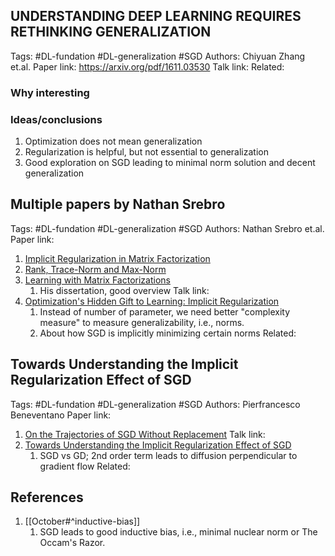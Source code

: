 ## UNDERSTANDING DEEP LEARNING REQUIRES RETHINKING GENERALIZATION
Tags: #DL-fundation  #DL-generalization #SGD 
Authors: Chiyuan Zhang et.al.
Paper link: https://arxiv.org/pdf/1611.03530
Talk link: 
Related: 
### Why interesting
### Ideas/conclusions
1. Optimization does not mean generalization
2. Regularization is helpful, but not essential to generalization
3. Good exploration on SGD leading to minimal norm solution and decent generalization

## Multiple papers by Nathan Srebro
Tags: #DL-fundation  #DL-generalization #SGD 
Authors: Nathan Srebro et.al.
Paper link: 
1. [Implicit Regularization in Matrix Factorization](https://dl.acm.org/doi/pdf/10.5555/3295222.3295363)
2. [Rank, Trace-Norm and Max-Norm](https://home.ttic.edu/~nati/Publications/SrebroShraibmanCOLT05.pdf)
3. [Learning with Matrix Factorizations](https://home.ttic.edu/~nati/Publications/thesis.pdf)
	1. His dissertation, good overview
Talk link: 
1. [Optimization's Hidden Gift to Learning: Implicit Regularization](https://youtu.be/gh9vrvLx7Mo)
	1. Instead of number of parameter, we need better "complexity measure" to measure generalizability, i.e., norms.
	2. About how SGD is implicitly minimizing certain norms
Related: 

## Towards Understanding the Implicit Regularization Effect of SGD
Tags: #DL-fundation  #DL-generalization #SGD 
Authors: Pierfrancesco Beneventano
Paper link: 
1.  [On the Trajectories of SGD Without Replacement](https://arxiv.org/pdf/2312.16143)
Talk link: 
1. [Towards Understanding the Implicit Regularization Effect of SGD](https://www.youtube.com/watch?v=G70dA2tmbu0)
	1. SGD vs GD; 2nd order term leads to diffusion perpendicular to gradient flow
Related: 

## References
1. [[October#^inductive-bias]]
	1. SGD leads to good inductive bias, i.e., minimal nuclear norm or The Occam's Razor.